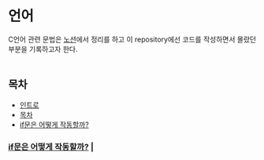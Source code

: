 # 언어

C언어 관련 문법은 [노션](https://tame-lord-6ab.notion.site/C-952aae69083f462990c20a9ec5f23db2)에서 정리를 하고 이 repository에선 코드를 작성하면서 몰랐던 부분을 기록하고자 한다.  
<br>

## 목차

- [인트로](#언어)
- [목차](#목차)
- [if문은 어떻게 작동할까?](#if문은-어떻게-작동할까?)

### [if문은 어떻게 작동할까?](https://tame-lord-6ab.notion.site/If-12e22f2cad61414fb1dfa279462b33ce) | 


